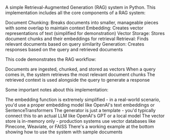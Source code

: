 A simple Retrieval-Augmented Generation (RAG) system in Python. This implementation includes all the core components of a RAG system:

Document Chunking: Breaks documents into smaller, manageable pieces with some overlap to maintain context
Embedding: Creates vector representations of text (simplified for demonstration)
Vector Storage: Stores document chunks and their embeddings for retrieval
Retrieval: Finds relevant documents based on query similarity
Generation: Creates responses based on the query and retrieved documents

This code demonstrates the RAG workflow:

Documents are ingested, chunked, and stored as vectors
When a query comes in, the system retrieves the most relevant document chunks
The retrieved context is used alongside the query to generate a response

Some important notes about this implementation:

The embedding function is extremely simplified - in a real-world scenario, you'd use a proper embedding model like OpenAI's text embeddings or SentenceTransformers
The generator is just a template - you'd typically connect this to an actual LLM like OpenAI's GPT or a local model
The vector store is in-memory only - production systems use vector databases like Pinecone, Weaviate, or FAISS
There's a working example at the bottom showing how to use the system with sample documents